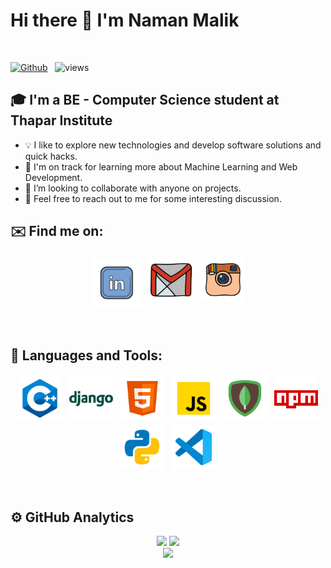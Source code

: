 # Hi there 👋 I'm Naman Malik 
<br />

[![Github](https://img.shields.io/github/followers/namanmalikk?label=Follow&style=social)](https://github.com/namanmalikk) &nbsp; ![views](https://komarev.com/ghpvc/?username=namanmalikk)

## 🎓 I'm a BE - Computer Science student at Thapar Institute

* 💡  I like to explore new technologies and develop software solutions and quick hacks.
* 🌱  I'm on track for learning more about Machine Learning and Web Development.
* 👯 I’m looking to collaborate with anyone on projects.
* 💬  Feel free to reach out to me for some interesting discussion.

## ✉️ Find me on:

<p align="center">
 <a href="https://linkedin.com/in/namanmalikk"><img src="lld2.png" alt="LinkedIn" height="80" style="vertical-align:top; margin:4px"></a>
 <a href="mailto:namanmalikk@gmail.com"> <img src="gmail.png" alt="" height="70" style="vertical-align:top; margin:4px"></a>
 <a href="https://instagram.com/namanmalikkk"> <img src="insta.png" alt="Python" height="70" style="vertical-align:top; margin:4px"></a>
</p>

<br />

## 🧰 Languages and Tools:
<p align="center">
<img src="cpp.png" alt="CPP" height="70" style="vertical-align:top; margin:4px">
<img src="django.png" alt="Django" height="70" style="vertical-align:top; margin:4px">
<!-- <img src="go.png" alt="Go" height="70" style="vertical-align:top; margin:4px"> -->
<img src="html.png" alt="HTML" height="70" style="vertical-align:top; margin:4px">
<img src="js.png" alt="JS" height="70" style="vertical-align:top; margin:4px">
<img src="mongo.png" alt="Mongodb" height="70" style="vertical-align:top; margin:4px">
<img src="npm.png" alt="NPM" height="70" style="vertical-align:top; margin:4px">
<!-- <img src="php.png" alt="PHP" height="70" style="vertical-align:top; margin:4px"> -->
<img src="py.png" alt="PYTHON" height="70" style="vertical-align:top; margin:4px">
<!-- <img src="unity.png" alt="UNITY" height="70" style="vertical-align:top; margin:4px"> -->
<img src="vs.png" alt="Visual Studio" height="70" style="vertical-align:top; margin:4px">
</p>

<br />

## ⚙️  GitHub Analytics

<p align = "center">
  <img src = "https://github-readme-stats.vercel.app/api?username=namanmalikk&show_icons=true&theme=dark" width = 500>
  <img src = "https://github-readme-stats.vercel.app/api/top-langs/?username=parvg555&theme=dark" width = 300><br>
  <img src = "https://github-readme-streak-stats.herokuapp.com/?user=namanmalikk&theme=dark&hide_border=true" width = 500>
</p>

<!-- ![Naman's GitHub stats](https://github-readme-stats.vercel.app/api?username=parvg555&theme=dark&show_icons=true) &nbsp; ![Top Langs](https://github-readme-stats.vercel.app/api/top-langs/?username=parvg555&theme=dark) -->

